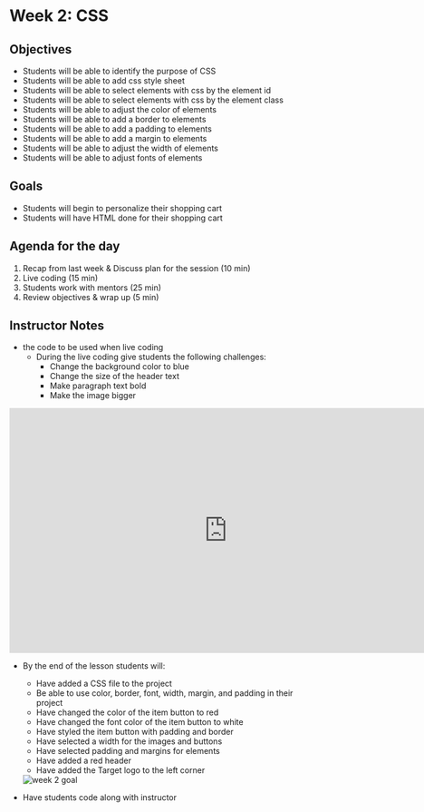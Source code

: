 # Week 2: CSS

## Objectives

- Students will be able to identify the purpose of CSS
- Students will be able to add css style sheet
- Students will be able to select elements with css by the element id
- Students will be able to select elements with css by the element class
- Students will be able to adjust the color of elements
- Students will be able to add a border to elements
- Students will be able to add a padding to elements
- Students will be able to add a margin to elements
- Students will be able to adjust the width of elements
- Students will be able to adjust fonts of elements

## Goals

- Students will begin to personalize their shopping cart
- Students will have HTML done for their shopping cart

## Agenda for the day

1. Recap from last week & Discuss plan for the session (10 min)
2. Live coding (15 min)
3. Students work with mentors (25 min)
4. Review objectives & wrap up (5 min)

## Instructor Notes

- the code to be used when live coding
  - During the live coding give students the following challenges:
    - Change the background color to blue
    - Change the size of the header text
    - Make paragraph text bold
    - Make the image bigger

<iframe
  width="768"
  height="432"
  src="https://stackblitz.com/edit/week2csslesson?embed=1&file=style.css"
  frameborder="0"
  scrolling="no"
  allow="fullscreen; clipboard-read; clipboard-write"
  allowfullscreen
></iframe>

- By the end of the lesson students will:

  - Have added a CSS file to the project
  - Be able to use color, border, font, width, margin, and padding in their project
  - Have changed the color of the item button to red
  - Have changed the font color of the item button to white
  - Have styled the item button with padding and border
  - Have selected a width for the images and buttons
  - Have selected padding and margins for elements
  - Have added a red header
  - Have added the Target logo to the left corner

   <Image src="/images/goal-week-2.png" alt="week 2 goal" width={600} height={600}/>

- Have students code along with instructor
